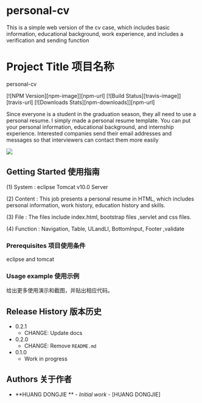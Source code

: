 # personal-cv
This is a simple web version of the cv case, which includes basic information, educational background, work experience, and includes a verification and sending function

# Project Title 项目名称

personal-cv

[![NPM Version][npm-image]][npm-url]
[![Build Status][travis-image]][travis-url]
[![Downloads Stats][npm-downloads]][npm-url]

Since everyone is a student in the graduation season, they all need to use a personal resume. I simply made a personal resume template. You can put your personal information, educational background, and internship experience. Interested companies send their email addresses and messages so that interviewers can contact them more easily

![](https://github.com/dbader/readme-template/raw/master/header.png)

## Getting Started 使用指南

(1) System : eclipse Tomcat v10.0 Server

(2) Content : This job presents a personal resume in HTML, which includes
personal information, work history, education history and skills.

(3) File : The files include index.html, bootstrap files ,servlet and css files. 

(4) Function : Navigation, Table, ULandLI, BottomInput, Footer ,validate

### Prerequisites 项目使用条件

eclipse  and tomcat



### Usage example 使用示例

给出更多使用演示和截图，并贴出相应代码。





## Release History 版本历史

* 0.2.1
    * CHANGE: Update docs
* 0.2.0
    * CHANGE: Remove `README.md`
* 0.1.0
    * Work in progress

## Authors 关于作者

* **HUANG DONGJIE ** - *Initial work* - [HUANG DONGJIE]




